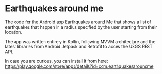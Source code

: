 # Earthquakes around me
The code for the Android app Earthquakes around Me that shows a list of earthquakes that happen in a radius specified by the user starting from their location.

The app was written entirely in Kotlin, following MVVM architecture and the latest libraries from Android Jetpack and Retrofit to acces the USGS REST API. 

In case you are curious, you can install it from here: https://play.google.com/store/apps/details?id=com.earthquakesaroundme
